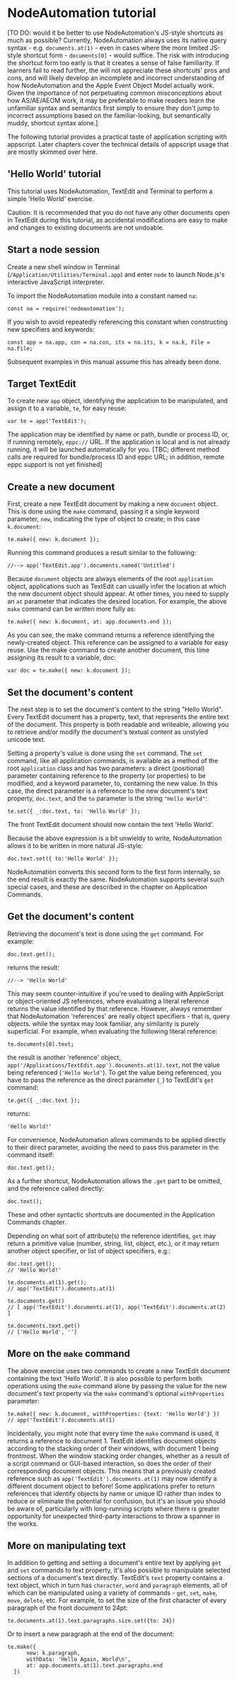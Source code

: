 # NodeAutomation tutorial

[TO DO: would it be better to use NodeAutomation's JS-style shortcuts as much as possible? Currently, NodeAutomation always uses its native query syntax - e.g. `documents.at(1)` - even in cases where the more limited JS-style shortcut form - `documents[0]` - would suffice. The risk with introducing the shortcut form too early is that it creates a sense of false familiarity. If learners fail to read further, the will not appreciate these shortcuts' pros and cons, and will likely develop an incomplete and incorrect understanding of how NodeAutomation and the Apple Event Object Model actually work. Given the importance of not perpetuating common misconceptions about how AS/AE/AEOM work, it may be preferable to make readers learn the unfamiliar syntax and semantics first simply to ensure they don't jump to incorrect assumptions based on the familiar-looking, but semantically muddy, shortcut syntax alone.]

The following tutorial provides a practical taste of application scripting with appscript. Later chapters cover the technical details of appscript usage that are mostly skimmed over here.

## 'Hello World' tutorial

This tutorial uses NodeAutomation, TextEdit and Terminal to perform a simple 'Hello World' exercise.

Caution: It is recommended that you do not have any other documents open in TextEdit during this tutorial, as accidental modifications are easy to make and changes to existing documents are not undoable.

## Start a node session

Create a new shell window in Terminal (`/Application/Utilities/Terminal.app`) and enter `node` to launch Node.js's interactive JavaScript interpreter. 

To import the NodeAutomation module into a constant named `na`:

    const na = require('nodeautomation');

If you wish to avoid repeatedly referencing this constant when constructing new specifiers and keywords:

    const app = na.app, con = na.con, its = na.its, k = na.k, File = na.File;

Subsequent examples in this manual assume this has already been done.


## Target TextEdit

To create new `app` object, identifying the application to be manipulated, and assign it to a variable, `te`, for easy reuse:

    var te = app('TextEdit');

The application may be identified by name or path, bundle or process ID, or, if running remotely, `eppc://` URL. If the application is local and is not already running, it will be launched automatically for you. [TBC; different method calls are required for bundle/process ID and eppc URL; in addition, remote eppc support is not yet finished]


## Create a new document

First, create a new TextEdit document by making a new `document` object. This is done using the `make` command, passing it a single keyword parameter, `new`, indicating the type of object to create; in this case `k.document`:

    te.make({ new: k.document });


Running this command produces a result similar to the following:

    //--> app('TextEdit.app').documents.named('Untitled')


Because `document` objects are always elements of the root `application` object, applications such as TextEdit can usually infer the location at which the new document object should appear. At other times, you need to supply an `at` parameter that indicates the desired location. For example, the above `make` command can be written more fully as:

    te.make({ new: k.document, at: app.documents.end });


As you can see, the make command returns a reference identifying the newly-created object. This reference can be assigned to a variable for easy reuse. Use the make command to create another document, this time assigning its result to a variable, doc:

    var doc = te.make({ new: k.document });


## Set the document's content

The next step is to set the document's content to the string "Hello World". Every TextEdit document has a property, text, that represents the entire text of the document. This property is both readable and writeable, allowing you to retrieve and/or modify the document's textual content as unstyled unicode text.

Setting a property's value is done using the `set` command. The `set` command, like all application commands, is available as a method of the root `application` class and has two parameters: a direct (positional) parameter containing reference to the property (or properties) to be modified, and a keyword parameter, to, containing the new value. In this case, the direct parameter is a reference to the new document's text property, `doc.text`, and the `to` parameter is the string `"Hello World"`:

    te.set({ _:doc.text, to: 'Hello World' });


The front TextEdit document should now contain the text 'Hello World'.

Because the above expression is a bit unwieldy to write, NodeAutomation allows it to be written in more natural JS-style:

    doc.text.set({ to:'Hello World' });


NodeAutomation converts this second form to the first form internally, so the end result is exactly the same. NodeAutomation supports several such special cases, and these are described in the chapter on Application Commands.

## Get the document's content

Retrieving the document's text is done using the `get` command. For example:

    doc.text.get();

returns the result:

    //--> 'Hello World'


This may seem counter-intuitive if you're used to dealing with AppleScript or object-oriented JS references, where evaluating a literal reference returns the value identified by that reference. However, always remember that NodeAutomation 'references' are really object specifiers - that is, query objects. while the syntax may look familiar, any similarity is purely superficial. For example, when evaluating the following literal reference:

    te.documents[0].text;


the result is another 'reference' object, `app('/Applications/TextEdit.app').documents.at(1).text`, not the value being referenced (`'Hello World'`). To get the value being referenced, you have to pass the reference as the direct parameter (`_`) to TextEdit's `get` command:

    te.get({ _:doc.text });


returns:

    'Hello World!'


For convenience, NodeAutomation allows commands to be applied directly to their direct parameter, avoiding the need to pass this parameter in the command itself:

    doc.text.get();


As a further shortcut, NodeAutomation allows the `.get` part to be omitted, and the reference called directly:

    doc.text();


These and other syntactic shortcuts are documented in the Application Commands chapter.

Depending on what sort of attribute(s) the reference identifies, `get` may return a primitive value (number, string, list, object, etc.), or it may return another object specifier, or list of object specifiers, e.g.:

    doc.text.get();
    // 'Hello World!'

    te.documents.at(1).get();
    // app('TextEdit').documents.at(1)

    te.documents.get()
    // [ app('TextEdit').documents.at(1), app('TextEdit').documents.at(2) ]

    te.documents.text.get()
    // ['Hello World', '']


## More on the `make` command

The above exercise uses two commands to create a new TextEdit document containing the text 'Hello World'. It is also possible to perform both operations using the `make` command alone by passing the value for the new document's text property via the `make` command's optional `withProperties` parameter:

    te.make({ new: k.document, withProperties: {text: 'Hello World'} })
    // app('TextEdit').documents.at(1)


Incidentally, you might note that every time the `make` command is used, it returns a reference to document 1. TextEdit identifies document objects according to the stacking order of their windows, with document 1 being frontmost. When the window stacking order changes, whether as a result of a script command or GUI-based interaction, so does the order of their corresponding document objects. This means that a previously created reference such as `app('TextEdit').documents.at(1)` may now identify a different document object to before! Some applications prefer to return references that identify objects by name or unique ID rather than index to reduce or eliminate the potential for confusion, but it's an issue you should be aware of, particularly with long-running scripts where there is greater opportunity for unexpected third-party interactions to throw a spanner in the works.


## More on manipulating text

In addition to getting and setting a document's entire text by applying `get` and `set` commands to text property, it's also possible to manipulate selected sections of a document's text directly. TextEdit's `text` property contains a text object, which in turn has `character`, `word` and `paragraph` elements, all of which can be manipulated using a variety of commands - `get`, `set`, `make`, `move`, `delete`, etc. For example, to set the size of the first character of every paragraph of the front document to 24pt:

    te.documents.at(1).text.paragraphs.size.set({to: 24})


Or to insert a new paragraph at the end of the document:

    te.make({
          new: k.paragraph,
          withData: 'Hello Again, World\n',
          at: app.documents.at(1).text.paragraphs.end 
      })


